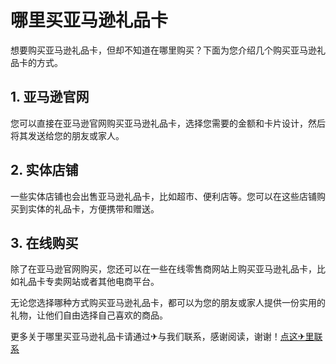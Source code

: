 # 哪里买亚马逊礼品卡

想要购买亚马逊礼品卡，但却不知道在哪里购买？下面为您介绍几个购买亚马逊礼品卡的方式。

## 1. 亚马逊官网
您可以直接在亚马逊官网购买亚马逊礼品卡，选择您需要的金额和卡片设计，然后将其发送给您的朋友或家人。

## 2. 实体店铺
一些实体店铺也会出售亚马逊礼品卡，比如超市、便利店等。您可以在这些店铺购买到实体的礼品卡，方便携带和赠送。

## 3. 在线购买
除了在亚马逊官网购买，您还可以在一些在线零售商网站上购买亚马逊礼品卡，比如礼品卡专卖网站或者其他电商平台。

无论您选择哪种方式购买亚马逊礼品卡，都可以为您的朋友或家人提供一份实用的礼物，让他们自由选择自己喜欢的商品。

更多关于哪里买亚马逊礼品卡请通过✈与我们联系，感谢阅读，谢谢！[点这✈里联系](https://gg.k02.cc)